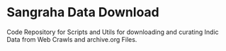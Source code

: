 # Sangraha Data Download

Code Repository for Scripts and Utils for downloading and curating Indic Data from Web Crawls and archive.org Files.
